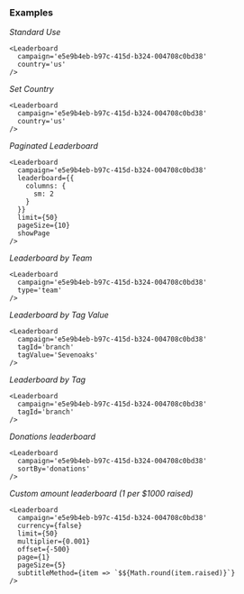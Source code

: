 ### Examples

*Standard Use*
```
<Leaderboard
  campaign='e5e9b4eb-b97c-415d-b324-004708c0bd38'
  country='us'
/>
```

*Set Country*
```
<Leaderboard
  campaign='e5e9b4eb-b97c-415d-b324-004708c0bd38'
  country='us'
/>
```

*Paginated Leaderboard*

```
<Leaderboard
  campaign='e5e9b4eb-b97c-415d-b324-004708c0bd38'
  leaderboard={{
    columns: {
      sm: 2
    }
  }}
  limit={50}
  pageSize={10}
  showPage
/>
```

*Leaderboard by Team*

```
<Leaderboard
  campaign='e5e9b4eb-b97c-415d-b324-004708c0bd38'
  type='team'
/>
```

*Leaderboard by Tag Value*

```
<Leaderboard
  campaign='e5e9b4eb-b97c-415d-b324-004708c0bd38'
  tagId='branch'
  tagValue='Sevenoaks'
/>
```

*Leaderboard by Tag*

```
<Leaderboard
  campaign='e5e9b4eb-b97c-415d-b324-004708c0bd38'
  tagId='branch'
/>
```

*Donations leaderboard*

```
<Leaderboard
  campaign='e5e9b4eb-b97c-415d-b324-004708c0bd38'
  sortBy='donations'
/>
```

*Custom amount leaderboard (1 per $1000 raised)*

```
<Leaderboard
  campaign='e5e9b4eb-b97c-415d-b324-004708c0bd38'
  currency={false}
  limit={50}
  multiplier={0.001}
  offset={-500}
  page={1}
  pageSize={5}
  subtitleMethod={item => `$${Math.round(item.raised)}`}
/>
```
